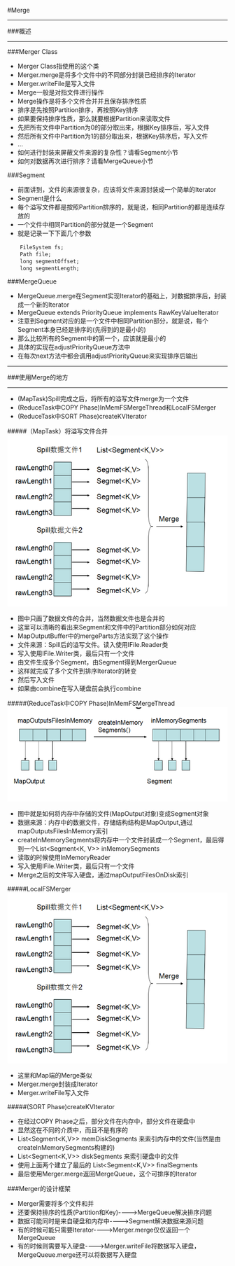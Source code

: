#Merge
***
###概述
***
###Merger Class
* Merger Class指使用的这个类
* Merger.merge是将多个文件中的不同部分封装已经排序的Iterator
* Merger.writeFile是写入文件
* Merge一般是对指文件进行操作
 * Merge操作是将多个文件合并并且保存排序性质
 * 排序是先按照Partition排序，再按照Key排序
* 如果要保持排序性质，那么就要根据Partition来读取文件
 * 先把所有文件中Partition为0的部分取出来，根据Key排序后，写入文件
 * 然后所有文件中Partition为1的部分取出来，根据Key排序后，写入文件
 * ...
* 如何进行封装来屏蔽文件来源的复杂性？请看Segment小节
* 如何对数据再次进行排序？请看MergeQueue小节

###Segment
* 前面讲到，文件的来源很复杂，应该将文件来源封装成一个简单的Iterator
* Segment是什么
 * 每个溢写文件都是按照Partition排序的，就是说，相同Partition的都是连续存放的
 * 一个文件中相同Partition的部分就是一个Segment
 * 就是记录一下下面几个参数

```
    FileSystem fs;
    Path file;
    long segmentOffset;
    long segmentLength;
```

###MergeQueue
* MergeQueue.merge在Segment实现Iterator的基础上，对数据排序后，封装成一个新的Iterator
* MergeQueue extends PriorityQueue implements RawKeyValueIterator
* 注意到Segment对应的是一个文件中相同Partition部分，就是说，每个Segment本身已经是排序的(先得到的是最小的)
* 那么比较所有的Segment中的第一个，应该就是最小的
* 具体的实现在adjustPriorityQueue方法中
* 在每次next方法中都会调用adjustPriorityQueue来实现排序后输出


***
###使用Merge的地方
***
* (MapTask)Spill完成之后，将所有的溢写文件merge为一个文件
* (ReduceTask中COPY Phase)InMemFSMergeThread和LocalFSMerger
* (ReduceTask中SORT Phase)createKVIterator

#####（MapTask）将溢写文件合并
![Merge合并硬盘中的文件](/_image/5.1.Merge.png)
* 图中只画了数据文件的合并，当然数据文件也是合并的
* 这里可以清晰的看出来Segment和文件中的Partition部分如何对应
* MapOutputBuffer中的mergeParts方法实现了这个操作
* 文件来源：Spill后的溢写文件。读入使用IFile.Reader类
* 写入使用IFile.Writer类，最后只有一个文件
* 由文件生成多个Segment，由Segment得到MergerQueue
* 这样就完成了多个文件到排序Iterator的转变
* 然后写入文件
* 如果由combine在写入硬盘前会执行combine

#####(ReduceTask中COPY Phase)InMemFSMergeThread
![将内存中的数据变成Segment](/_image/5.2.InMemFSMergeThread.png)
* 图中就是如何将内存中存储的文件(MapOutput对象)变成Segment对象
* 数据来源：内存中的数据文件，存储结构结构是MapOutput,通过mapOutputsFilesInMemory索引
* createInMemorySegments将内存中一个文件封装成一个Segment，最后得到一个List&lt;Segment&lt;K, V>> inMemorySegments
* 读取的时候使用InMemoryReader
* 写入使用IFile.Writer类，最后只有一个文件
* Merge之后的文件写入硬盘，通过mapOutputFilesOnDisk索引

#####LocalFSMerger
![Merge合并硬盘中的文件](/_image/5.1.Merge.png)
* 这里和Map端的Merge类似
* Merger.merge封装成Iterator
* Merger.writeFile写入文件

#####(SORT Phase)createKVIterator
* 在经过COPY Phase之后，部分文件在内存中，部分文件在硬盘中
* 显然这在不同的介质中，而且不是有序的
* List&lt;Segment&lt;K,V>> memDiskSegments 来索引内存中的文件(当然是由createInMemorySegments构建的)
* List&lt;Segment&lt;K,V>> diskSegments 来索引硬盘中的文件
* 使用上面两个建立了最后的 List&lt;Segment&lt;K,V>> finalSegments
* 最后使用Merger.merge返回MergeQueue，这个可排序的Iterator

###Merger的设计框架
* Merger需要将多个文件和并
 * 还要保持排序的性质(Partition和Key)---->MergeQueue解决排序问题
 * 数据可能同时是来自硬盘和内存中---->Segment解决数据来源问题
* 有的时候可能只需要Iterator---->Merger.merge仅仅返回一个MergeQueue
* 有的时候则需要写入硬盘---->Merger.writeFile将数据写入硬盘，MergeQueue.merge还可以将数据写入硬盘

